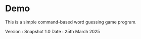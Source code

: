# Demo
This is a simple command-based word guessing game program. 

Version : Snapshot 1.0
Date : 25th March 2025
